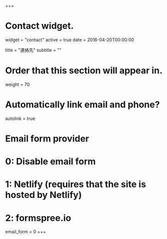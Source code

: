 +++
# Contact widget.
widget = "contact"
active = true
date = 2016-04-20T00:00:00

title = "連絡先"
subtitle = ""

# Order that this section will appear in.
weight = 70

# Automatically link email and phone?
autolink = true

# Email form provider
#   0: Disable email form
#   1: Netlify (requires that the site is hosted by Netlify)
#   2: formspree.io
email_form = 0
+++

